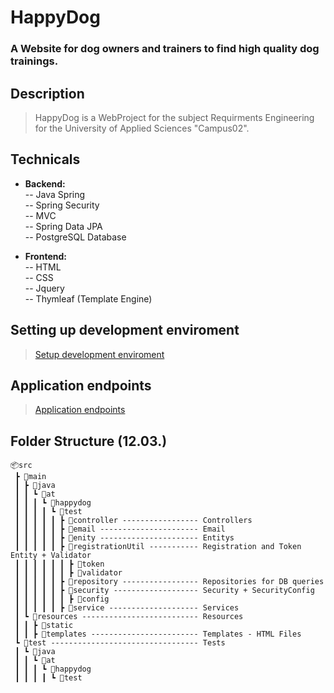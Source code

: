 # HappyDog

### A Website for dog owners and trainers to find high quality dog trainings.

## Description
> HappyDog is a WebProject for the subject Requirments Engineering for the University of Applied Sciences "Campus02". 

## Technicals
- **Backend:**<br>
-- Java Spring<br>
-- Spring Security<br>
-- MVC<br>
-- Spring Data JPA<br>
-- PostgreSQL Database<br>

- **Frontend:**<br>
-- HTML<br>
-- CSS<br>
-- Jquery<br>
-- Thymleaf (Template Engine)<br>

## Setting up development enviroment
> <a href="https://github.com/horoscloud/HappyDogProject/wiki/Setup-development">Setup development enviroment</a>

## Application endpoints
> <a href="https://github.com/horoscloud/HappyDogProject/wiki/Application-Endpoints">Application endpoints</a>


## Folder Structure (12.03.)
```
📦src
 ┣ 📂main
 ┃ ┣ 📂java
 ┃ ┃ ┗ 📂at
 ┃ ┃ ┃ ┗ 📂happydog
 ┃ ┃ ┃ ┃ ┗ 📂test
 ┃ ┃ ┃ ┃ ┃ ┣ 📂controller ----------------- Controllers
 ┃ ┃ ┃ ┃ ┃ ┣ 📂email ---------------------- Email
 ┃ ┃ ┃ ┃ ┃ ┣ 📂enity ---------------------- Entitys
 ┃ ┃ ┃ ┃ ┃ ┣ 📂registrationUtil ----------- Registration and Token Entity + Validator
 ┃ ┃ ┃ ┃ ┃ ┃ ┣ 📂token                
 ┃ ┃ ┃ ┃ ┃ ┃ ┣ 📂validator
 ┃ ┃ ┃ ┃ ┃ ┣ 📂repository ----------------- Repositories for DB queries
 ┃ ┃ ┃ ┃ ┃ ┣ 📂security ------------------- Security + SecurityConfig
 ┃ ┃ ┃ ┃ ┃ ┃ ┣ 📂config
 ┃ ┃ ┃ ┃ ┃ ┣ 📂service -------------------- Services
 ┃ ┗ 📂resources -------------------------- Resources
 ┃ ┃ ┣ 📂static
 ┃ ┃ ┣ 📂templates ------------------------ Templates - HTML Files
 ┗ 📂test --------------------------------- Tests
 ┃ ┗ 📂java
 ┃ ┃ ┗ 📂at
 ┃ ┃ ┃ ┗ 📂happydog
 ┃ ┃ ┃ ┃ ┗ 📂test

